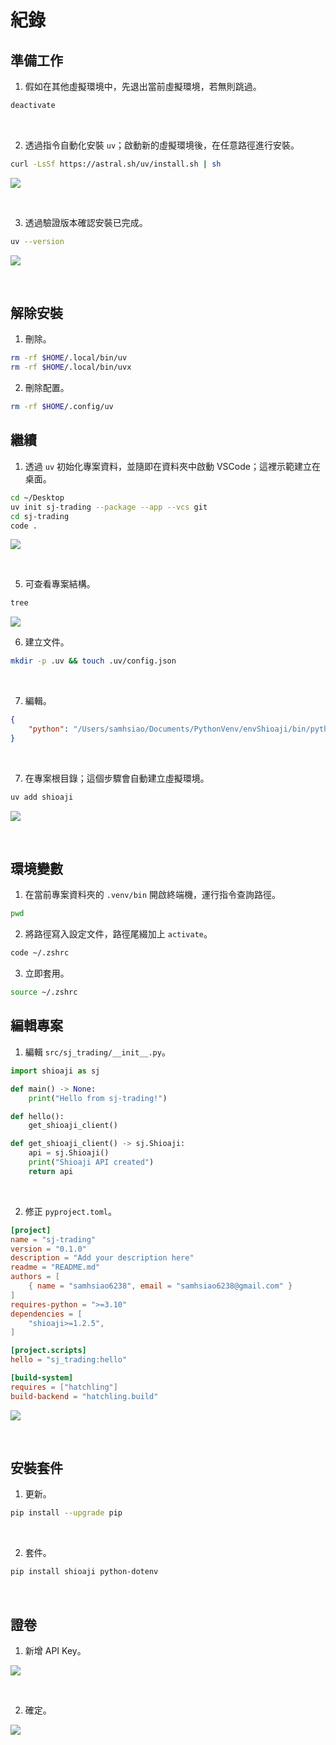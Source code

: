 # 紀錄

## 準備工作

1. 假如在其他虛擬環境中，先退出當前虛擬環境，若無則跳過。

```bash
deactivate
```

<br>

2. 透過指令自動化安裝 `uv`；啟動新的虛擬環境後，在任意路徑進行安裝。

```bash
curl -LsSf https://astral.sh/uv/install.sh | sh
```

![](images/img_04.png)

<br>

3. 透過驗證版本確認安裝已完成。

```bash
uv --version
```

![](images/img_05.png)

<br>

## 解除安裝

1. 刪除。

```bash
rm -rf $HOME/.local/bin/uv
rm -rf $HOME/.local/bin/uvx
```

2. 刪除配置。

```bash
rm -rf $HOME/.config/uv
```

## 繼續

1. 透過 `uv` 初始化專案資料，並隨即在資料夾中啟動 VSCode；這裡示範建立在桌面。

```bash
cd ~/Desktop
uv init sj-trading --package --app --vcs git
cd sj-trading
code .
```

![](images/img_06.png)

<br>

5. 可查看專案結構。

```bash
tree
```

![](images/img_07.png)

6. 建立文件。

```bash
mkdir -p .uv && touch .uv/config.json
```

<br>

7. 編輯。

```json
{
    "python": "/Users/samhsiao/Documents/PythonVenv/envShioaji/bin/python"
}
```

<br>

7. 在專案根目錄；這個步驟會自動建立虛擬環境。

```bash
uv add shioaji
```

![](images/img_08.png)

<br>

## 環境變數

1. 在當前專案資料夾的 `.venv/bin` 開啟終端機，運行指令查詢路徑。

```bash
pwd
```

2. 將路徑寫入設定文件，路徑尾綴加上 `activate`。

```bash
code ~/.zshrc
```

3. 立即套用。

```bash
source ~/.zshrc
```

## 編輯專案

1. 編輯 `src/sj_trading/__init__.py`。

```python
import shioaji as sj

def main() -> None:
    print("Hello from sj-trading!")

def hello():
    get_shioaji_client()

def get_shioaji_client() -> sj.Shioaji:
    api = sj.Shioaji()
    print("Shioaji API created")
    return api
```

<br>

2. 修正 `pyproject.toml`。

```toml
[project]
name = "sj-trading"
version = "0.1.0"
description = "Add your description here"
readme = "README.md"
authors = [
    { name = "samhsiao6238", email = "samhsiao6238@gmail.com" }
]
requires-python = ">=3.10"
dependencies = [
    "shioaji>=1.2.5",
]

[project.scripts]
hello = "sj_trading:hello"

[build-system]
requires = ["hatchling"]
build-backend = "hatchling.build"
```

![](images/img_03.png)

<br>

## 安裝套件

1. 更新。

```bash
pip install --upgrade pip
```

<br>

2. 套件。

```bash
pip install shioaji python-dotenv
```

<br>

## 證卷

1. 新增 API Key。

![](images/img_01.png)

<br>

2. 確定。

![](images/img_02.png)

<br>
